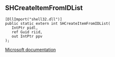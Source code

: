 ## SHCreateItemFromIDList

```
[DllImport("shell32.dll")]
public static extern int SHCreateItemFromIDList(
   IntPtr pidl,
   ref Guid riid,
   out IntPtr ppv
);
```

[Microsoft documentation](https://docs.microsoft.com/en-us/windows/win32/api/shobjidl_core/nf-shobjidl_core-shcreateitemfromidlist)
